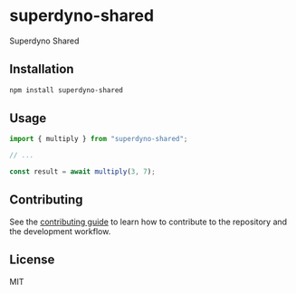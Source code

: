 # superdyno-shared

Superdyno Shared

## Installation

```sh
npm install superdyno-shared
```

## Usage

```js
import { multiply } from "superdyno-shared";

// ...

const result = await multiply(3, 7);
```

## Contributing

See the [contributing guide](CONTRIBUTING.md) to learn how to contribute to the repository and the development workflow.

## License

MIT
